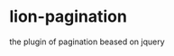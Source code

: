 # lion-pagination
the plugin of pagination beased on jquery

[license-image]: http://img.shields.io/badge/license-MIT-blue.svg?style=flat
[license-url]: LICENSE
